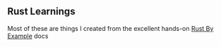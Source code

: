 ## Rust Learnings
Most of these are things I created from the excellent hands-on [Rust By Example](https://doc.rust-lang.org/rust-by-example/) docs 
